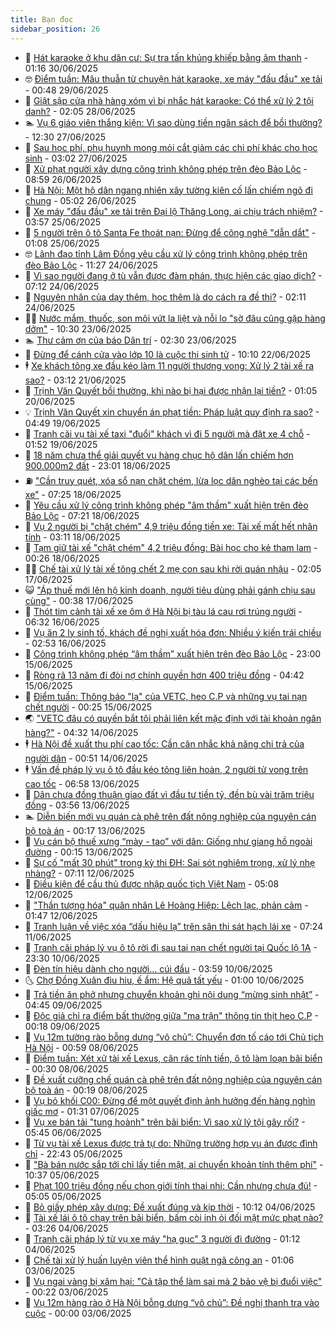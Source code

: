 ```yaml
---
title: Bạn đọc
sidebar_position: 26
---
```


<!-- dantri-ban-doc:START -->
- 🦒 [Hát karaoke ở khu dân cư: Sự tra tấn khủng khiếp bằng âm thanh](https://dantri.com.vn/ban-doc/hat-karaoke-o-khu-dan-cu-su-tra-tan-khung-khiep-bang-am-thanh-20250629225621597.htm) - 01:16 30/06/2025
- 🤓 [Điểm tuần: Mâu thuẫn từ chuyện hát karaoke, xe máy &quot;đấu đầu&quot; xe tải](https://dantri.com.vn/ban-doc/diem-tuan-mau-thuan-tu-chuyen-hat-karaoke-xe-may-dau-dau-xe-tai-20250628225817130.htm) - 00:48 29/06/2025
- 🐻 [Giật sập cửa nhà hàng xóm vì bị nhắc hát karaoke: Có thể xử lý 2 tội danh?](https://dantri.com.vn/ban-doc/giat-sap-cua-nha-hang-xom-vi-bi-nhac-hat-karaoke-co-the-xu-ly-2-toi-danh-20250628003300406.htm) - 02:05 28/06/2025
- 🏊 [Vụ 6 giáo viên thắng kiện: Vì sao dùng tiền ngân sách để bồi thường?](https://dantri.com.vn/ban-doc/vu-6-giao-vien-thang-kien-vi-sao-dung-tien-ngan-sach-de-boi-thuong-20250626135408011.htm) - 12:30 27/06/2025
- 💄 [Sau học phí, phụ huynh mong mỏi cắt giảm các chi phí khác cho học sinh](https://dantri.com.vn/ban-doc/sau-hoc-phi-phu-huynh-mong-moi-cat-giam-cac-chi-phi-khac-cho-hoc-sinh-20250627095116268.htm) - 03:02 27/06/2025
- 🫣 [Xử phạt người xây dựng công trình không phép trên đèo Bảo Lộc](https://dantri.com.vn/ban-doc/xu-phat-nguoi-xay-dung-cong-trinh-khong-phep-tren-deo-bao-loc-20250626130059363.htm) - 08:59 26/06/2025
- 🎃 [Hà Nội: Một hộ dân ngang nhiên xây tường kiên cố lấn chiếm ngõ đi chung](https://dantri.com.vn/ban-doc/ha-noi-mot-ho-dan-ngang-nhien-xay-tuong-kien-co-lan-chiem-ngo-di-chung-20250626103944398.htm) - 05:02 26/06/2025
- 🦄 [Xe máy &quot;đấu đầu&quot; xe tải trên Đại lộ Thăng Long, ai chịu trách nhiệm?](https://dantri.com.vn/ban-doc/xe-may-dau-dau-xe-tai-tren-dai-lo-thang-long-ai-chiu-trach-nhiem-20250622104121193.htm) - 03:57 25/06/2025
- 💯 [5 người trên ô tô Santa Fe thoát nạn: Đừng để công nghệ &quot;dẫn dắt&quot;](https://dantri.com.vn/ban-doc/5-nguoi-tren-o-to-santa-fe-thoat-nan-dung-de-cong-nghe-dan-dat-20250624145918093.htm) - 01:08 25/06/2025
- 🤓 [Lãnh đạo tỉnh Lâm Đồng yêu cầu xử lý công trình không phép trên đèo Bảo Lộc](https://dantri.com.vn/ban-doc/lanh-dao-tinh-lam-dong-yeu-cau-xu-ly-cong-trinh-khong-phep-tren-deo-bao-loc-20250624162806149.htm) - 11:27 24/06/2025
- 🥷 [Vì sao người đang ở tù vẫn được đàm phán, thực hiện các giao dịch?](https://dantri.com.vn/ban-doc/vi-sao-nguoi-dang-o-tu-van-duoc-dam-phan-thuc-hien-cac-giao-dich-20250624120358159.htm) - 07:12 24/06/2025
- 🐻 [Nguyên nhân của dạy thêm, học thêm là do cách ra đề thi?](https://dantri.com.vn/ban-doc/nguyen-nhan-cua-day-them-hoc-them-la-do-cach-ra-de-thi-20250624091115016.htm) - 02:11 24/06/2025
- 🧑‍💻 [Nước mắm, thuốc, son môi vứt la liệt và nỗi lo &quot;sờ đâu cũng gặp hàng dởm&quot;](https://dantri.com.vn/ban-doc/nuoc-mam-thuoc-son-moi-vut-la-liet-va-noi-lo-so-dau-cung-gap-hang-dom-20250623152834571.htm) - 10:30 23/06/2025
- 🏊 [Thư cảm ơn của báo Dân trí](https://dantri.com.vn/xa-hoi/thu-cam-on-cua-bao-dan-tri-20250623092947552.htm) - 02:30 23/06/2025
- 🦆 [Đừng để cánh cửa vào lớp 10 là cuộc thi sinh tử](https://dantri.com.vn/ban-doc/dung-de-canh-cua-vao-lop-10-la-cuoc-thi-sinh-tu-20250622171016984.htm) - 10:10 22/06/2025
- 🕴 [Xe khách tông xe đầu kéo làm 11 người thương vong: Xử lý 2 tài xế ra sao?](https://dantri.com.vn/ban-doc/xe-khach-tong-xe-dau-keo-lam-11-nguoi-thuong-vong-xu-ly-2-tai-xe-ra-sao-20250621080354547.htm) - 03:12 21/06/2025
- 🌈 [Trịnh Văn Quyết bồi thường, khi nào bị hại được nhận lại tiền?](https://dantri.com.vn/ban-doc/trinh-van-quyet-boi-thuong-khi-nao-bi-hai-duoc-nhan-lai-tien-20250620014112585.htm) - 01:05 20/06/2025
- 💡 [Trịnh Văn Quyết xin chuyển án phạt tiền: Pháp luật quy định ra sao?](https://dantri.com.vn/ban-doc/trinh-van-quyet-xin-chuyen-an-phat-tien-phap-luat-quy-dinh-ra-sao-20250618183915969.htm) - 04:49 19/06/2025
- 🐻 [Tranh cãi vụ tài xế taxi &quot;đuổi&quot; khách vì đi 5 người mà đặt xe 4 chỗ](https://dantri.com.vn/ban-doc/tranh-cai-vu-tai-xe-taxi-duoi-khach-vi-di-5-nguoi-ma-dat-xe-4-cho-20250618162541589.htm) - 01:52 19/06/2025
- 💪 [18 năm chưa thể giải quyết vụ hàng chục hộ dân lấn chiếm hơn 900.000m2 đất](https://dantri.com.vn/ban-doc/18-nam-chua-the-giai-quyet-vu-hang-chuc-ho-dan-lan-chiem-hon-900000m2-dat-20250618100305912.htm) - 23:01 18/06/2025
- ⛽️ [&quot;Cần truy quét, xóa sổ nạn chặt chém, lừa lọc dân nghèo tại các bến xe&quot;](https://dantri.com.vn/ban-doc/can-truy-quet-xoa-so-nan-chat-chem-lua-loc-dan-ngheo-tai-cac-ben-xe-20250618112053927.htm) - 07:25 18/06/2025
- 🦍 [Yêu cầu xử lý công trình không phép &quot;âm thầm&quot; xuất hiện trên đèo Bảo Lộc](https://dantri.com.vn/ban-doc/yeu-cau-xu-ly-cong-trinh-khong-phep-am-tham-xuat-hien-tren-deo-bao-loc-20250618100620738.htm) - 07:21 18/06/2025
- 🤖 [Vụ 2 người bị &quot;chặt chém&quot; 4,9 triệu đồng tiền xe: Tài xế mất hết nhân tính](https://dantri.com.vn/ban-doc/vu-2-nguoi-bi-chat-chem-49-trieu-dong-tien-xe-tai-xe-mat-het-nhan-tinh-20250616215750639.htm) - 03:11 18/06/2025
- 🌈 [Tạm giữ tài xế &quot;chặt chém&quot; 4,2 triệu đồng: Bài học cho kẻ tham lam](https://dantri.com.vn/ban-doc/tam-giu-tai-xe-chat-chem-42-trieu-dong-bai-hoc-cho-ke-tham-lam-20250617184923764.htm) - 00:26 18/06/2025
- 👨‍🏫 [Chế tài xử lý tài xế tông chết 2 mẹ con sau khi rời quán nhậu](https://dantri.com.vn/ban-doc/che-tai-xu-ly-tai-xe-tong-chet-2-me-con-sau-khi-roi-quan-nhau-20250617085902231.htm) - 02:05 17/06/2025
- 😺 [&quot;Áp thuế mới lên hộ kinh doanh, người tiêu dùng phải gánh chịu sau cùng&quot;](https://dantri.com.vn/ban-doc/ap-thue-moi-len-ho-kinh-doanh-nguoi-tieu-dung-phai-ganh-chiu-sau-cung-20250617000431321.htm) - 00:38 17/06/2025
- 🎃 [Thót tim cảnh tài xế xe ôm ở Hà Nội bị tàu lá cau rơi trúng người](https://dantri.com.vn/ban-doc/thot-tim-canh-tai-xe-xe-om-o-ha-noi-bi-tau-la-cau-roi-trung-nguoi-20250616112424353.htm) - 06:32 16/06/2025
- 🚀 [Vụ ăn 2 ly sinh tố, khách đề nghị xuất hóa đơn: Nhiều ý kiến trái chiều](https://dantri.com.vn/ban-doc/vu-an-2-ly-sinh-to-khach-de-nghi-xuat-hoa-don-nhieu-y-kien-trai-chieu-20250616090401363.htm) - 02:53 16/06/2025
- 🧐 [Công trình không phép “âm thầm” xuất hiện trên đèo Bảo Lộc](https://dantri.com.vn/ban-doc/cong-trinh-khong-phep-am-tham-xuat-hien-tren-deo-bao-loc-20250615112757455.htm) - 23:00 15/06/2025
- 🌋 [Ròng rã 13 năm đi đòi nợ chính quyền hơn 400 triệu đồng](https://dantri.com.vn/ban-doc/rong-ra-13-nam-di-doi-no-chinh-quyen-hon-400-trieu-dong-20250615110002675.htm) - 04:42 15/06/2025
- 🦏 [Điểm tuần: Thông báo &quot;lạ&quot; của VETC, heo C.P và những vụ tai nạn chết người](https://dantri.com.vn/ban-doc/diem-tuan-thong-bao-la-cua-vetc-heo-cp-va-nhung-vu-tai-nan-chet-nguoi-20250614191855056.htm) - 00:25 15/06/2025
- 🌏 [&quot;VETC đâu có quyền bắt tôi phải liên kết mặc định với tài khoản ngân hàng?&quot;](https://dantri.com.vn/ban-doc/vetc-dau-co-quyen-bat-toi-phai-lien-ket-mac-dinh-voi-tai-khoan-ngan-hang-20250614093134156.htm) - 04:32 14/06/2025
- 🕴 [Hà Nội đề xuất thu phí cao tốc: Cần cân nhắc khả năng chi trả của người dân](https://dantri.com.vn/ban-doc/ha-noi-de-xuat-thu-phi-cao-toc-can-can-nhac-kha-nang-chi-tra-cua-nguoi-dan-20250614075125534.htm) - 00:51 14/06/2025
- 🕴 [Vấn đề pháp lý vụ ô tô đầu kéo tông liên hoàn, 2 người tử vong trên cao tốc](https://dantri.com.vn/ban-doc/van-de-phap-ly-vu-o-to-dau-keo-tong-lien-hoan-2-nguoi-tu-vong-tren-cao-toc-20250613000733819.htm) - 06:58 13/06/2025
- 🎉 [Dân chưa đồng thuận giao đất vì đầu tư tiền tỷ, đền bù vài trăm triệu đồng](https://dantri.com.vn/ban-doc/dan-chua-dong-thuan-giao-dat-vi-dau-tu-tien-ty-den-bu-vai-tram-trieu-dong-20250612155613546.htm) - 03:56 13/06/2025
- 🏊 [Diễn biến mới vụ quán cà phê trên đất nông nghiệp của nguyên cán bộ toà án](https://dantri.com.vn/ban-doc/dien-bien-moi-vu-quan-ca-phe-tren-dat-nong-nghiep-cua-nguyen-can-bo-toa-an-20250612165410429.htm) - 00:17 13/06/2025
- 🦣 [Vụ cán bộ thuế xưng “mày - tao” với dân: Giống như giang hồ ngoài đường](https://dantri.com.vn/ban-doc/vu-can-bo-thue-xung-may-tao-voi-dan-giong-nhu-giang-ho-ngoai-duong-20250612192305749.htm) - 00:15 13/06/2025
- 💫 [Sự cố &quot;mất 30 phút&quot; trong kỳ thi ĐH: Sai sót nghiêm trọng, xử lý nhẹ nhàng?](https://dantri.com.vn/ban-doc/su-co-mat-30-phut-trong-ky-thi-dh-sai-sot-nghiem-trong-xu-ly-nhe-nhang-20250611105108392.htm) - 07:11 12/06/2025
- 🌈 [Điều kiện để cầu thủ được nhập quốc tịch Việt Nam](https://dantri.com.vn/ban-doc/dieu-kien-de-cau-thu-duoc-nhap-quoc-tich-viet-nam-20250612111126509.htm) - 05:08 12/06/2025
- 🫣 [&quot;Thần tượng hóa&quot; quân nhân Lê Hoàng Hiệp: Lệch lạc, phản cảm](https://dantri.com.vn/ban-doc/than-tuong-hoa-quan-nhan-le-hoang-hiep-lech-lac-phan-cam-20250612010432095.htm) - 01:47 12/06/2025
- 🎉 [Tranh luận về việc xóa “dấu hiệu lạ” trên sân thi sát hạch lái xe](https://dantri.com.vn/ban-doc/tranh-luan-ve-viec-xoa-dau-hieu-la-tren-san-thi-sat-hach-lai-xe-20250611121146424.htm) - 07:24 11/06/2025
- 🥸 [Tranh cãi pháp lý vụ ô tô rời đi sau tai nạn chết người tại Quốc lộ 1A](https://dantri.com.vn/ban-doc/tranh-cai-phap-ly-vu-o-to-roi-di-sau-tai-nan-chet-nguoi-tai-quoc-lo-1a-20250611005709739.htm) - 23:30 10/06/2025
- 🦄 [Đèn tín hiệu dành cho người… cúi đầu](https://dantri.com.vn/ban-doc/den-tin-hieu-danh-cho-nguoi-cui-dau-20250610105831665.htm) - 03:59 10/06/2025
- 🌜 [Chợ Đồng Xuân đìu hiu, ế ẩm: Hệ quả tất yếu](https://dantri.com.vn/ban-doc/cho-dong-xuan-diu-hiu-e-am-he-qua-tat-yeu-20250609122448169.htm) - 01:00 10/06/2025
- 🎉 [Trả tiền ăn phở nhưng chuyển khoản ghi nội dung “mừng sinh nhật”](https://dantri.com.vn/ban-doc/tra-tien-an-pho-nhung-chuyen-khoan-ghi-noi-dung-mung-sinh-nhat-20250609114532228.htm) - 04:45 09/06/2025
- 🦄 [Độc giả chỉ ra điểm bất thường giữa &quot;ma trận&quot; thông tin thịt heo C.P](https://dantri.com.vn/ban-doc/doc-gia-chi-ra-diem-bat-thuong-giua-ma-tran-thong-tin-thit-heo-cp-20250604002509327.htm) - 00:18 09/06/2025
- 🧰 [Vụ 12m tường rào bỗng dưng “vô chủ”: Chuyển đơn tố cáo tới Chủ tịch Hà Nội](https://dantri.com.vn/ban-doc/vu-12m-tuong-rao-bong-dung-vo-chu-chuyen-don-to-cao-toi-chu-tich-ha-noi-20250607054212047.htm) - 00:59 08/06/2025
- 🤡 [Điểm tuần: Xét xử tài xế Lexus, cân rác tính tiền, ô tô làm loạn bãi biển](https://dantri.com.vn/ban-doc/diem-tuan-xet-xu-tai-xe-lexus-can-rac-tinh-tien-o-to-lam-loan-bai-bien-20250607230908468.htm) - 00:30 08/06/2025
- 💫 [Đề xuất cưỡng chế quán cà phê trên đất nông nghiệp của nguyên cán bộ toà án](https://dantri.com.vn/ban-doc/de-xuat-cuong-che-quan-ca-phe-tren-dat-nong-nghiep-cua-nguyen-can-bo-toa-an-20250607180728247.htm) - 00:19 08/06/2025
- 🦏 [Vụ bỏ khối C00: Đừng để một quyết định ảnh hưởng đến hàng nghìn giấc mơ](https://dantri.com.vn/ban-doc/vu-bo-khoi-c00-dung-de-mot-quyet-dinh-anh-huong-den-hang-nghin-giac-mo-20250607083105172.htm) - 01:31 07/06/2025
- 🧠 [Vụ xe bán tải &quot;tung hoành&quot; trên bãi biển: Vì sao xử lý tội gây rối?](https://dantri.com.vn/ban-doc/vu-xe-ban-tai-tung-hoanh-tren-bai-bien-vi-sao-xu-ly-toi-gay-roi-20250605153717056.htm) - 05:45 06/06/2025
- 🫶 [Từ vụ tài xế Lexus được trả tự do: Những trường hợp vụ án được đình chỉ](https://dantri.com.vn/ban-doc/tu-vu-tai-xe-lexus-duoc-tra-tu-do-nhung-truong-hop-vu-an-duoc-dinh-chi-20250606005120441.htm) - 22:43 05/06/2025
- 💼 [&quot;Bà bán nước sắp tới chỉ lấy tiền mặt, ai chuyển khoản tính thêm phí&quot;](https://dantri.com.vn/ban-doc/ba-ban-nuoc-sap-toi-chi-lay-tien-mat-ai-chuyen-khoan-tinh-them-phi-20250605172347005.htm) - 10:37 05/06/2025
- 👺 [Phạt 100 triệu đồng nếu chọn giới tính thai nhi: Cần nhưng chưa đủ!](https://dantri.com.vn/ban-doc/phat-100-trieu-dong-neu-chon-gioi-tinh-thai-nhi-can-nhung-chua-du-20250605120538600.htm) - 05:05 05/06/2025
- 🥳 [Bỏ giấy phép xây dựng: Đề xuất đúng và kịp thời](https://dantri.com.vn/ban-doc/bo-giay-phep-xay-dung-de-xuat-dung-va-kip-thoi-20250604171156570.htm) - 10:12 04/06/2025
- 🦄 [Tài xế lái ô tô chạy trên bãi biển, bấm còi inh ỏi đối mặt mức phạt nào?](https://dantri.com.vn/ban-doc/tai-xe-lai-o-to-chay-tren-bai-bien-bam-coi-inh-oi-doi-mat-muc-phat-nao-20250604085906296.htm) - 03:26 04/06/2025
- 🎡 [Tranh cãi pháp lý từ vụ xe máy &quot;hạ gục&quot; 3 người đi đường](https://dantri.com.vn/ban-doc/tranh-cai-phap-ly-tu-vu-xe-may-ha-guc-3-nguoi-di-duong-20250603232357285.htm) - 01:12 04/06/2025
- 💫 [Chế tài xử lý huấn luyện viên thể hình quật ngã công an](https://dantri.com.vn/ban-doc/che-tai-xu-ly-huan-luyen-vien-the-hinh-quat-nga-cong-an-20250602185850536.htm) - 01:06 03/06/2025
- 💫 [Vụ ngai vàng bị xâm hại: &quot;Cả tập thể làm sai mà 2 bảo vệ bị đuổi việc&quot;](https://dantri.com.vn/ban-doc/vu-ngai-vang-bi-xam-hai-ca-tap-the-lam-sai-ma-2-bao-ve-bi-duoi-viec-20250603062717204.htm) - 00:22 03/06/2025
- 💪 [Vụ 12m hàng rào ở Hà Nội bỗng dưng “vô chủ”: Đề nghị thanh tra vào cuộc](https://dantri.com.vn/ban-doc/vu-12m-hang-rao-o-ha-noi-bong-dung-vo-chu-de-nghi-thanh-tra-vao-cuoc-20250601172459204.htm) - 00:00 03/06/2025<!-- dantri-ban-doc:END -->
